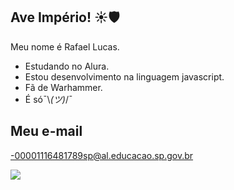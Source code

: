 ## Ave Império! ☀️🛡️


Meu nome é Rafael Lucas.

- Estudando no Alura.
- Estou desenvolvimento na linguagem javascript.
- Fã de Warhammer.
- É só¯⁠\⁠_⁠(⁠ツ⁠)⁠_⁠/⁠¯

## Meu e-mail

-00001116481789sp@al.educacao.sp.gov.br



![](https://tenor.com/bU4Ay.gif)
